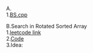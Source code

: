 A.\
   1.[BS.cpp](BS.cpp)

B.Search in Rotated Sorted Array\
   1.[leetcode link](https://leetcode.com/problems/search-in-rotated-sorted-array/description/)\
   2.[Code](rotated_sorted_array.cpp)\
   3.Idea:

